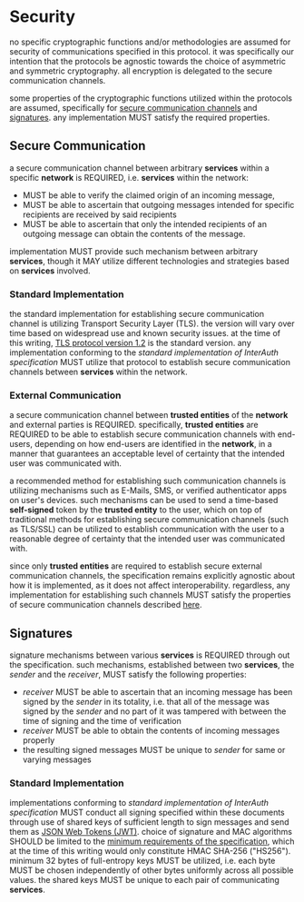 # Security

no specific cryptographic functions and/or methodologies are assumed for security of communications
specified in this protocol. it was specifically our intention that the protocols be agnostic towards
the choice of asymmetric and symmetric cryptography. all encryption is delegated to the secure communication
channels.

some properties of the cryptographic functions utilized within the protocols are assumed, specifically
for [secure communication channels](#secure-communication) and [signatures](#signatures). any implementation
MUST satisfy the required properties.

## Secure Communication

a secure communication channel between arbitrary **services** within a specific **network** is REQUIRED, i.e.
**services** within the network:

- MUST be able to verify the claimed origin of an incoming message,
- MUST be able to ascertain that outgoing messages intended for specific recipients are received by said recipients
- MUST be able to ascertain that only the intended recipients of an outgoing message can obtain the contents of the message.

implementation MUST provide such mechanism between arbitrary **services**, though it MAY utilize different
technologies and strategies based on **services** involved.

### Standard Implementation

the standard implementation for establishing secure communication channel is utilizing Transport Security
Layer (TLS). the version will vary over time based on widespread use and known security issues. at the time
of this writing, [TLS protocol version 1.2](https://tools.ietf.org/html/rfc5246) is the standard version.
any implementation conforming to the _standard implementation of InterAuth specification_ MUST utilize
that protocol to establish secure communication channels between **services** within the network.

### External Communication

a secure communication channel between **trusted entities** of the **network** and external parties
is REQUIRED. specifically, **trusted entities** are REQUIRED to be able to establish secure communication
channels with end-users, depending on how end-users are identified in the **network**, in a manner that
guarantees an acceptable level of certainty that the intended user was communicated with.

a recommended method for establishing such communication channels is utilizing mechanisms such as E-Mails,
SMS, or verified authenticator apps on user's devices. such mechanisms can be used to send a time-based
**self-signed** token by the **trusted entity** to the user, which on top of traditional methods for
establishing secure communication channels (such as TLS/SSL) can be utilized to establish communication
with the user to a reasonable degree of certainty that the intended user was communicated with.

since only **trusted entities** are required to establish secure external communication channels,
the specification remains explicitly agnostic about how it is implemented, as it does not affect interoperability.
regardless, any implementation for establishing such channels MUST satisfy the properties of secure communication channels
described [here](#secure-communication).

## Signatures

signature mechanisms between various **services** is REQUIRED through out the specification. such mechanisms,
established between two **services**, the _sender_ and the _receiver_, MUST satisfy the following properties:

- _receiver_ MUST be able to ascertain that an incoming message has been signed by the _sender_ in its totality, i.e.
that all of the message was signed by the _sender_ and no part of it was tampered with between the time of signing
and the time of verification
- _receiver_ MUST be able to obtain the contents of incoming messages properly
- the resulting signed messages MUST be unique to _sender_ for same or varying messages

### Standard Implementation

implementations conforming to _standard implementation of InterAuth specification_ MUST conduct
all signing specified within these documents through use of shared keys of sufficient length
to sign messages and send them as [JSON Web Tokens (JWT)](https://tools.ietf.org/html/rfc7519).
choice of signature and MAC algorithms SHOULD be limited to the
[minimum requirements of the specification](https://tools.ietf.org/html/rfc7519#section-8), which at the
time of this writing would only constitute HMAC SHA-256 ("HS256").
minimum 32 bytes of full-entropy keys MUST be utilized, i.e. each byte MUST be chosen independently
of other bytes uniformly across all possible values. the shared keys MUST be unique to each pair
of communicating **services**.
